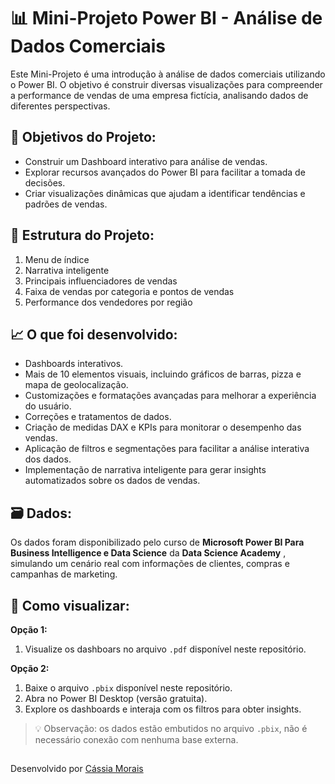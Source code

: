 # 📊 Mini-Projeto Power BI - Análise de Dados Comerciais 

Este Mini-Projeto é uma introdução à análise de dados comerciais utilizando o Power BI. O objetivo é construir diversas visualizações para compreender a performance de vendas de uma empresa fictícia, analisando dados de diferentes perspectivas.


## 🎯 Objetivos do Projeto:

- Construir um Dashboard interativo para análise de vendas.
- Explorar recursos avançados do Power BI para facilitar a tomada de decisões.
- Criar visualizações dinâmicas que ajudam a identificar tendências e padrões de vendas.

## 📁 Estrutura do Projeto:

1. Menu de índice  
2. Narrativa inteligente  
3. Principais influenciadores de vendas
4. Faixa de vendas por categoria e pontos de vendas
5. Performance dos vendedores por região

## 📈 O que foi desenvolvido:

- Dashboards interativos.
- Mais de 10 elementos visuais, incluindo gráficos de barras, pizza e mapa de geolocalização.
- Customizações e formatações avançadas para melhorar a experiência do usuário.
- Correções e tratamentos de dados.
- Criação de medidas DAX e KPIs para monitorar o desempenho das vendas.
- Aplicação de filtros e segmentações para facilitar a análise interativa dos dados.
- Implementação de narrativa inteligente para gerar insights automatizados sobre os dados de vendas.

## 🗃️ Dados:

Os dados foram disponibilizado pelo curso de **Microsoft Power BI Para Business Intelligence e Data Science** da **Data Science Academy** , simulando um cenário real com informações de clientes, compras e campanhas de marketing.

## 📎 Como visualizar:

**Opção 1:**
1. Visualize os dashboars no arquivo `.pdf` disponível neste repositório.

**Opção 2:**
1. Baixe o arquivo `.pbix` disponível neste repositório.
2. Abra no Power BI Desktop (versão gratuita).
3. Explore os dashboards e interaja com os filtros para obter insights.
   

> 💡 Observação: os dados estão embutidos no arquivo `.pbix`, não é necessário conexão com nenhuma base externa.

##
Desenvolvido por [Cássia Morais](mailto:cassia2011morais@gmail.com)  

